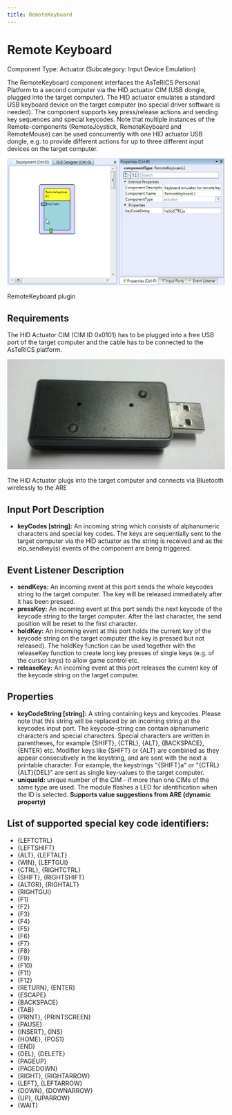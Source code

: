 ```yaml
---
title: RemoteKeyboard
---
```


# Remote Keyboard

Component Type: Actuator (Subcategory: Input Device Emulation)

The RemoteKeyboard component interfaces the AsTeRICS Personal Platform to a second computer via the HID actuator CIM (USB dongle, plugged into the target computer). The HID actuator emulates a standard USB keyboard device on the target computer (no special driver software is needed). The component supports key press/release actions and sending key sequences and special keycodes. Note that multiple instances of the Remote-components (RemoteJoystick, RemoteKeyboard and RemoteMouse) can be used concurrently with one HID actuator USB dongle, e.g. to provide different actions for up to three different input devices on the target computer.

![Screenshot: RemoteKeyboard plugin](./img/remotekeyboard.jpg "Screenshot: RemoteKeyboard plugin")

RemoteKeyboard plugin

## Requirements

The HID Actuator CIM (CIM ID 0x0101) has to be plugged into a free USB port of the target computer and the cable has to be connected to the AsTeRICS platform.

![HID Actuator CIM](./img/hid_cim.jpg "HID Actuator CIM")

The HID Actuator plugs into the target computer and connects via Bluetooth wirelessly to the ARE

## Input Port Description

*   **keyCodes \[string\]:** An incoming string which consists of alphanumeric characters and special key codes. The keys are sequentially sent to the target computer via the HID actuator as the string is received and as the elp\_sendkey(s) events of the component are being triggered.

## Event Listener Description

*   **sendKeys:** An incoming event at this port sends the whole keycodes string to the target computer. The key will be released immediately after it has been pressed.
*   **pressKey:** An incoming event at this port sends the next keycode of the keycode string to the target computer. After the last character, the send position will be reset to the first character.
*   **holdKey:** An incoming event at this port holds the current key of the keycode string on the target computer (the key is pressed but not released). The holdKey function can be used together with the releaseKey function to create long key presses of single keys (e.g. of the cursor keys) to allow game control etc.
*   **releaseKey:** An incoming event at this port releases the current key of the keycode string on the target computer.

## Properties

*   **keyCodeString \[string\]:** A string containing keys and keycodes. Please note that this string will be replaced by an incoming string at the keycodes input port. The keycode-string can contain alphanumeric characters and special characters. Special characters are written in parentheses, for example {SHIFT}, {CTRL}, {ALT}, {BACKSPACE}, {ENTER} etc. Modifier keys like {SHIFT} or {ALT} are combined as they appear consecutively in the keystring, and are sent with the next a printable character. For example, the keystrings "{SHIFT}a" or "{CTRL}{ALT}{DEL}" are sent as single key-values to the target computer.
*   **uniqueId:** unique number of the CIM - if more than one CIMs of the same type are used. The module flashes a LED for identification when the ID is selected. **Supports value suggestions from ARE (dynamic property)**

## List of supported special key code identifiers:

*   {LEFTCTRL}
*   {LEFTSHIFT}
*   {ALT}, {LEFTALT}
*   {WIN}, {LEFTGUI}
*   {CTRL}, {RIGHTCTRL}
*   {SHIFT}, {RIGHTSHIFT}
*   {ALTGR}, {RIGHTALT}
*   {RIGHTGUI}
*   {F1}
*   {F2}
*   {F3}
*   {F4}
*   {F5}
*   {F6}
*   {F7}
*   {F8}
*   {F9}
*   {F10}
*   {F11}
*   {F12}
*   {RETURN}, {ENTER}
*   {ESCAPE}
*   {BACKSPACE}
*   {TAB}
*   {PRINT}, {PRINTSCREEN}
*   {PAUSE}
*   {INSERT}, {INS}
*   {HOME}, {POS1}
*   {END}
*   {DEL}, {DELETE}
*   {PAGEUP}
*   {PAGEDOWN}
*   {RIGHT}, {RIGHTARROW}
*   {LEFT}, {LEFTARROW}
*   {DOWN}, {DOWNARROW}
*   {UP}, {UPARROW}
*   {WAIT}